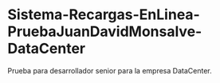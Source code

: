 # Sistema-Recargas-EnLinea-PruebaJuanDavidMonsalve-DataCenter
Prueba para desarrollador senior para la empresa DataCenter.
